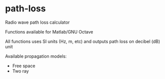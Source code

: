 # path-loss

Radio wave path loss calculator

Functions available for Matlab/GNU Octave

All functions uses SI units (Hz, m, etc) and outputs path loss on decibel (dB) unit

Available propagation models:
- Free space
- Two ray
